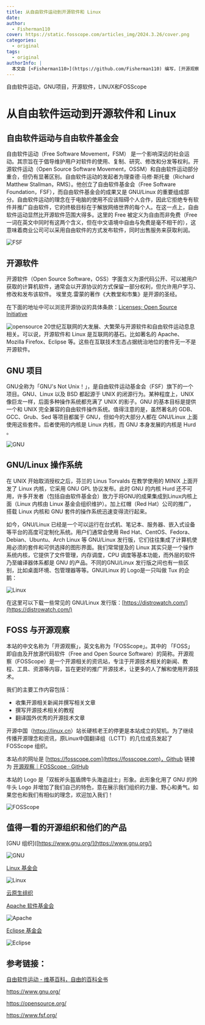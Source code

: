 ```yaml
---
title: 从自由软件运动到开源软件和 Linux
date: 
author:
  - Fisherman110
cover: https://static.fosscope.com/articles_img/2024.3.26/cover.png
categories:
  - original
tags:
  - original
authorInfo: |
  本文由 [<Fisherman110>](https://github.com/Fisherman110) 编写，[开源观察](https://fosscope.com/) 荣誉推出。
---
```



自由软件运动，GNU项目，开源软件，LINUX和FOSScope

<!-- more -->

# 从自由软件运动到开源软件和 Linux

## 自由软件运动与自由软件基金会

自由软件运动（Free Software Movement，FSM） 是一个影响深远的社会运动。其宗旨在于倡导维护用户对软件的使用、复制、研究、修改和分发等权利。开源软件运动（Open Source Software Movement，OSSM）和自由软件运动部分重合，但仍有显著区别。自由软件运动的发起者为理查德·马修·斯托曼（Richard Matthew Stallman，RMS）。他创立了自由软件基金会（Free Software Foundation，FSF），而自由软件基金会的成果又是 GNU/Linux 的重要组成部分。自由软件运动的理念在于电脑的使用不应该阻碍个人合作，因此它拒绝专有软件并推广自由软件，它的终极目标在于解放网络世界的每个人。在这一点上，自由软件运动显然比开源软件范围大得多。这里的 Free 被定义为自由而非免费（Free 一词在英文中同时有这两个含义，但在中文语境中自由与免费是毫不相干的），这意味着商业公司可以采用自由软件的方式发布软件，同时出售服务来获取利润。

 
![FSF](https://static.fsf.org/common/img/logo-new.png "FSF")

## 开源软件

开源软件（Open Source Software，OSS）字面含义为源代码公开、可以被用户获取的计算机软件，通常会以开源协议的方式保留一部分权利，但允许用户学习、修改和发布该软件。
埃里克.雷蒙的著作《大教堂和市集》是开源的圣经。

在下面的地址中可以浏览开源协议的具体条款：[Licenses; Open Source Initiative](https://opensource.org/license)

![opensource](https://i0.wp.com/opensource.org/wp-content/uploads/2023/03/cropped-OSI-horizontal-large.png?fit=640%2C229&ssl=1 "opensource")
20世纪互联网的大发展、大繁荣与开源软件和自由软件运动息息相关。可以说，开源软件和 Linux 是互联网的基石。比如著名的 Apache、Mozilla Firefox、Eclipse 等。这些在互联技术生态占据统治地位的套件无一不是开源软件。

## 

## GNU 项目

GNU全称为「GNU's Not Unix！」，是自由软件运动基金会（FSF）旗下的一个项目。GNU、Linux 以及 BSD 都起源于 UNIX 的闭源行为。某种程度上，UNIX 像巨龙一样，后面多种操作系统都充满了 UNIX 的影子。GNU 的基本目标是提供一个和 UNIX 完全兼容的自由软件操作系统。值得注意的是，虽然著名的 GDB、GCC、Grub、Sed 等项目都属于 GNU，但如今的大部分人都在 GNU/Linux 上面使用这些套件。后者使用的内核是 Linux 内核，而 GNU 本身发展的内核是 Hurd 。


![GNU](https://www.gnu.org/graphics/heckert_gnu.transp.small.png "GNU")

## GNU/Linux 操作系统

在 UNIX 开始取消授权之后，芬兰的 Linus Torvalds 在教学使用的 MINIX 上面开发了  Linux 内核，它采用 GNU GPL 协议发布。此时 GNU 的内核 Hurd 还不可用，许多开发者（包括自由软件基金会）致力于将GNU的成果集成到Linux内核上面（Linux 内核由 Linux 基金会组织维护）。加上红帽（Red Hat）公司的推广，搭载 Linux 内核和 GNU 套件的操作系统迅速变得流行起来。

如今，GNU/Linux 已经是一个可以运行在台式机、笔记本、服务器、嵌入式设备等平台的高度可定制化系统。用户们通常会使用 Red Hat、CentOS、Fedora、Debian、Ubuntu、Arch Linux 等 GNU/Linux 发行版，它们往往集成了计算机使用必须的套件和可供选择的图形界面。我们常常提及的 Linux 其实只是一个操作系统内核，它提供了文件管理，内存调度，CPU 调度等基本功能，而外层的软件乃至编译器体系都是 GNU 的产品。不同的GNU/Linux 发行版之间也有一些区别，比如桌面环境、包管理器等等。GNU/Linux 的 Logo是一只叫做 Tux 的企鹅：

![Linux](https://www.kernel.org/theme/images/logos/tux.png "Linux")

在这里可以下载一些常见的 GNU/Linux 发行版：[https://distrowatch.com/](https://distrowatch.com/)

## FOSS 与开源观察

本站的中文名称为「开源观察」，英文名称为「FOSScope」。其中的 「FOSS」 即自由及开放源代码软件（Free and Open Source Software）的简称。开源观察（FOSScope）是一个开源相关的资讯站，专注于开源技术相关的新闻、教程、工具、资源等内容，旨在更好的推广开源技术，让更多的人了解和使用开源技术。

我们的主要工作内容包括：

- 收集开源相关新闻并撰写相关文章
- 撰写开源技术相关的教程
- 翻译国外优秀的开源技术文章

开源中国（<https://linux.cn>）站长硬核老王的停更是本站成立的契机。为了继续传播开源理念和资讯，原Linux中国翻译组（LCTT）的几位成员发起了 FOSScope 组织。

本站点的网址是 [https://fosscope.com](https://fosscope.com)，Github 链接为 [开源观察｜FOSScope · GitHub](https://github.com/FOSScope)

本站的 Logo 是「双板斧头盔盾牌牛头海盗战士」形象。此形象化用了 GNU 的羚牛头 Logo 并增加了我们自己的特色，意在展示我们组织的力量、野心和勇气。如果您也和我们有相似的理念，欢迎加入我们！


![FOSScope](https://static.fosscope.com/img/fosscope-logo/FOSScope900.png "FOSScope")

## 值得一看的开源组织和他们的产品

[GNU 组织]([https://www.gnu.org/](https://www.gnu.org/)

![GNU](https://www.gnu.org/graphics/heckert_gnu.transp.small.png "GNU")

[Linux 基金会](https://www.linuxfoundation.org/)

![Linux](https://www.linuxfoundation.org/hubfs/LF%20Logo%20White.svg "linux基金会")

[云原生组织](https://www.cncf.io/)

[Apache 软件基金会](https://www.apache.org/)

![Apache](https://www.apache.org/img/asf-estd-1999-logo.jpg "Apache")

[Eclipse 基金会](https://www.eclipse.org/)

![Eclipse](https://www.eclipse.org/eclipse.org-common/themes/solstice/public/images/logo/eclipse-foundation-grey-orange.svg "Eclipse")

## 参考链接：

[自由软件运动 - 维基百科，自由的百科全书](https://zh.wikipedia.org/zh-cn/%E8%87%AA%E7%94%B1%E8%BD%AF%E4%BB%B6%E8%BF%90%E5%8A%A8)

https://www.gnu.org/

https://opensource.org/

https://www.fsf.org/
